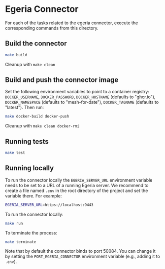 # Egeria Connector

For each of the tasks related to the egeria connector, execute the corresponding commands from this directory.


## Build the connector

```bash
make build
```

Cleanup with `make clean`

## Build and push the connector image

Set the following environment variables to point to a container registry: `DOCKER_USERNAME`, `DOCKER_PASSWORD`, `DOCKER_HOSTNAME` (defaults to "ghcr.io"), `DOCKER_NAMESPACE` (defaults to "mesh-for-date"), `DOCKER_TAGNAME` (defaults to "latest").
Then run:

```bash
make docker-build docker-push
```

Cleanup with `make clean docker-rmi`

## Running tests

```bash
make test
```

## Running locally

To run the connector locally the `EGERIA_SERVER_URL` environment variable needs to be set to a URL of a running Egeria server. We recommend to create a file named `.env` in the root directory of the project and set the variable there. For example:

```bash
EGERIA_SERVER_URL=https://localhost:9443
```

To run the connector locally:

```bash
make run
```

To terminate the process:

```bash
make terminate
```

Note that by default the connector binds to port 50084.
You can change it by setting the `PORT_EGERIA_CONNECTOR` environment variable (e.g., adding it to `.env`).
